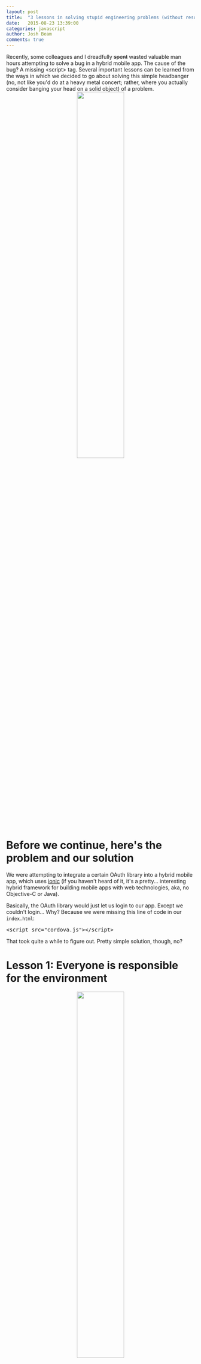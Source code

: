```yaml
---
layout: post
title:  "3 lessons in solving stupid engineering problems (without resorting to manslaughter)"
date:   2015-08-23 13:39:00
categories: javascript
author: Josh Beam
comments: true
---
```


<div class="note">
<!--excerpt.start-->
Recently, some colleagues and I dreadfully <strike>spent</strike> wasted valuable man hours attempting to solve a bug in a hybrid mobile app. The cause of the bug? A missing &lt;script&gt; tag. Several important lessons can be learned from the ways in which we decided to go about solving this simple headbanger (no, not like you'd do at a heavy metal concert; rather, where you actually consider banging your head on a solid object) of a problem.
<!--excerpt.end-->
</div>

<center>
  <img src="{% include images/honorable-suicide %}" width="50%">
</center>

# Before we continue, here's the problem and our solution

We were attempting to integrate a certain OAuth library into a hybrid mobile app, which uses <a href="http://ionicframework.com/">ionic</a> (if you haven't heard of it, it's a pretty... interesting hybrid framework for building mobile apps with web technologies, aka, no Objective-C or Java).

Basically, the OAuth library would just let us login to our app. Except we couldn't login... Why? Because we were missing this line of code in our `index.html`:

<pre>
&lt;script src="cordova.js"&gt;&lt;/script&gt;
</pre>

That took quite a while to figure out. Pretty simple solution, though, no?

# Lesson 1: Everyone is responsible for the environment

<center>
  <img src="{% include images/tree-hugger %}" width="50%">
</center>

No, not *that* environment (well, that environment too, but that's not what we're referring to, here). We're referring to the development environment.

When you run `ionic start myApp blank`, it scaffolds a blank app for you. It also happens to set up an `index.html` for you, which already contains this cryptic line:

<pre>
&lt;!-- this will be a 404 when in a development environment --&gt;
&lt;script src="cordova.js"&gt;&lt;/script&gt;
</pre>

However, with plethora build tools available (like <a href="http://webpack.github.io/">webpack</a>), one can usually just `require('ionic')` or whatever. Instead, we got rid of the `index.html` and replaced it with our own, because we thought we were being super developers who could build an app in one step. There are many issues that play into this (for example, the whole point of a build tool such as webpack *is* to be able to be a super developer and build the app in one step... but we'll ignore that for now).

Anyway, **the initial assumption was that the environment was set up correctly from the get-go**. Usually this is a reasonable assumption, and everything *did* appear to be working correctly from the get-go, but there were some clues that we weren't paying attention to.

This isn't anyone's fault, per se, but the **key takeaway is that when you run into a bug like this, you should do your due diligence and consider that the environment could have, in fact, been setup incorrectly.** Had this been the first step, many man-hours would've been saved.

**We had three devs working on this problem, and all of us assumed that everyone else had made sure the environment was pristine. We never questioned it.**

# Lesson 2: Everything is a clue

<center>
  <img src="{% include images/aliens-meme %}" width="50%">
</center>

In our situation, we had two apps: the first app was already working, login and all. The environment, plugins, etc., in our second app appeared to be *equivalent* to those of the first app. But there was a nagging clue that was ignored.

In the context of ionic, in order to make outside requests (i.e., XHR), you have to have the <a href="https://github.com/apache/cordova-plugin-whitelist">cordova-plugin-whitelist</a> installed. However, it'll give you a nice little warning if you specify that the app can access *all* outside origins (with an asterisk: `*`), and don't supply a certain `meta` tag: `No Content-Security-Policy meta tag found. Please add one when using the Cordova-plugin-whitelist plugin.`.

Because our second app environment was theoretically equivalent to the first app, we should've expected to see this warning in our second app. However, even though this clue was extremely subtle, it could've led us to a solution much earlier. In fact, I admit that I noticed the warning wasn't present, but discounted it as a non-clue.

**The key takeaway is that everything, no matter how subtle, can be a clue.**

# Lesson 3: Question your assumptions... and then question them again

<center>
  <img src="{% include images/debugging-timeline %}" width="50%">
</center>

Our initial assumption was that it *had* to be the specific OAuth library we were using that was causing the problem.

We spent several hours combing through the source code of the library, comparing the differences between execution in the first app and the second app. But they appeared identical. And that's because they *were* identical. That's because our problem had virtually *nothing* to do with the OAuth library.

While delving into this source code did lead us to make some valuable discoveries (related and unrelated to the issue at hand), it was not the genesis of the bug. **The key takeaway is that you should question your assumptions of where the root of the problem lies.**

How do you do this practically? Well, perhaps by verbalizing your assumptions, and making a list of them. Here's what our list would've been:

- Assumption 1: our OAuth library is causing the problem
- Assumption 2: our plugins (`whitelist`, `inAppBrowser`, etc.) aren't configured correctly
- Assumption 3: our environment is set up correctly

These assumptions led us to **this potentially devastating logic**:

**Assumption: our OAuth library sucks**

**Conclusion: therefore, we need to reimplement our login system**

<center>
  <img src="{% include images/i-dont-always-make-assumptions-meme %}" width="50%">
</center>

# So how did we stumble upon a solution to this mystical problem?

We drunkenly stumbled into our solution by attempting to implement a workaround to the `inAppBrowser` plugin. **What, wot?**

Well, one of our other underlying assumpetions was that `window.open` wasn't functioning properly (this is something the OAuth library was using interally). So we thought, why not try to use `cordova.inAppBrowser.open` instead, as suggested by some StackOverflow answers?

This led us to this haunting error (I'll probably have nightmares about it for years to come):

`Uncaught ReferenceError: cordova is not defined`

Only at that point did we go back to the ionic docs and see that, in fact, you have to include this script tag in your `index.html` (even though we were attempting to use the magic of webpack):

<pre>
&lt;!-- this will be a 404 when in a development environment --&gt;
&lt;script src="cordova.js"&gt;&lt;/script&gt;
</pre>

<center>
  <img src="{% include images/y-u-no-include-cordova-webpack-meme %}" width="50%">
</center>